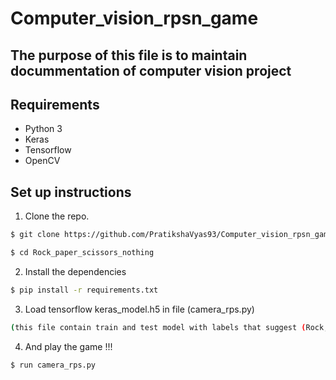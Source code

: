 # Computer_vision_rpsn_game

## The purpose of this file is to maintain docummentation of computer vision project


## Requirements
- Python 3
- Keras
- Tensorflow
- OpenCV

## Set up instructions
1. Clone the repo.
```sh
$ git clone https://github.com/PratikshaVyas93/Computer_vision_rpsn_game.git

$ cd Rock_paper_scissors_nothing
```
2. Install the dependencies
```sh
$ pip install -r requirements.txt
```

3. Load tensorflow keras_model.h5 in file (camera_rps.py) 
```sh
(this file contain train and test model with labels that suggest (Rock, Paper, Scissors and Nothing))
```

4. And play the game !!!
```sh
$ run camera_rps.py
```
